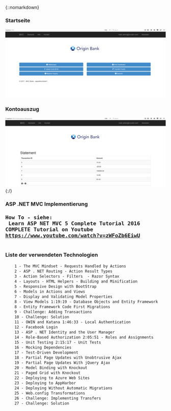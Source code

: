 {::nomarkdown}
    <div class="container">
	    <div class="block two first">
            <h3>Startseite</h3>
            <div class="wrap">
  	    <img src="https://raw.githubusercontent.com/MaxReinerFullStack/AutomatedTellerMachine/master/AutomatedTellerMachine/Ressources/Startseite.png" style="max-width:100%;" />
	    </div>
    </div>
		<div class="block two first">
            <h3>Kontoauszug</h3>
            <div class="wrap">
  	    <img src="https://raw.githubusercontent.com/MaxReinerFullStack/AutomatedTellerMachine/master/AutomatedTellerMachine/Ressources/Checking Account Statement.png" style="max-width:100%;"/>
            </div>
          </div>
	</div>
	{:/}
	    <h3> ASP .NET MVC Implementierung<h3/>
	     <pre>How To - siehe:<br/>
             Learn ASP NET MVC 5 Complete Tutorial 2016 COMPLETE Tutorial on Youtube<br/>https://www.youtube.com/watch?v=zWFoZb6EiwU<br/><br/></pre>
	    <h3>Liste der verwendeten Technologien</h3>
           
  	   	1 - The MVC Mindset - Requests Handled by Actions 
		2 - ASP . NET Routing - Action Result Types  
		3 - Action Selectors - Filters  - Razor Syntax  
		4 - Layouts - HTML Helpers - Building and Minification  
		5 - Responsive Design with BootStrap 
		6 - Models in Actions and Views  
		7 - Display and Validating Model Properties  
		8 - View Models 1:19:19 - Database Objects and Entity Framework  
		8 - Entity Framework Code First Migrations  
		9 - Challenge: Adding Transactions  
		10 - Challenge: Solution  
		11 - OWIN and Katana 1:46:33 - Local Authentication  
		12 - Facebook Login  
		13 - ASP . NET Identity and the User Manager  
		14 - Role-Based Authorization 2:05:51 - Roles and Assignments  
		15 - Unit Testing 2:15:17 - Unit Tests  
		16 - Mocking Dependencies  
		17 - Test-Driven Development
		18 - Partial Page Updates with Unobtrusive Ajax  
		19 - Partial Page Updates With jQuery Ajax  
		20 - Model Binding with Knockout  
		21 - Paged Grid with Knockout  
		22 - Deploying to Azure Web Sites  
		23 - Deploying to AppHarbor  
		24 - Deploying Without Automatic Migrations  
		25 - Web.config Transformations  
		26 - Challenge: Implementing Transfers  
		27 - Challenge: Solution 
          

